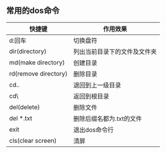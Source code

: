 ## 常用的dos命令

快捷键|作用效果
---|---
d:回车|切换盘符
dir(directory)|列出当前目录下的文件及文件夹
md(make directory)|创建目录
rd(remove directory)|删除目录
cd..|退回到上一级目录
cd\ | 返回到根目录
del(delete)|删除文件
del *.txt|删除后缀名都为.txt的文件
exit|退出dos命令行
cls(clear screen)|清屏
